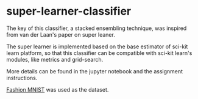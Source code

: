# super-learner-classifier

The key of this classifier, a stacked ensembling technique, was inspired from van der Laan's paper on super leaner. 

The super learner is implemented based on the base estimator of sci-kit learn platform, so that this classifier can be compatible with sci-kit learn's modules, like metrics and grid-search.

More details can be found in the jupyter notebook and the assignment instructions.

[Fashion MNIST](https://www.kaggle.com/zalando-research/fashionmnist "Zalando's Fashion MNIST") was used as the dataset.
